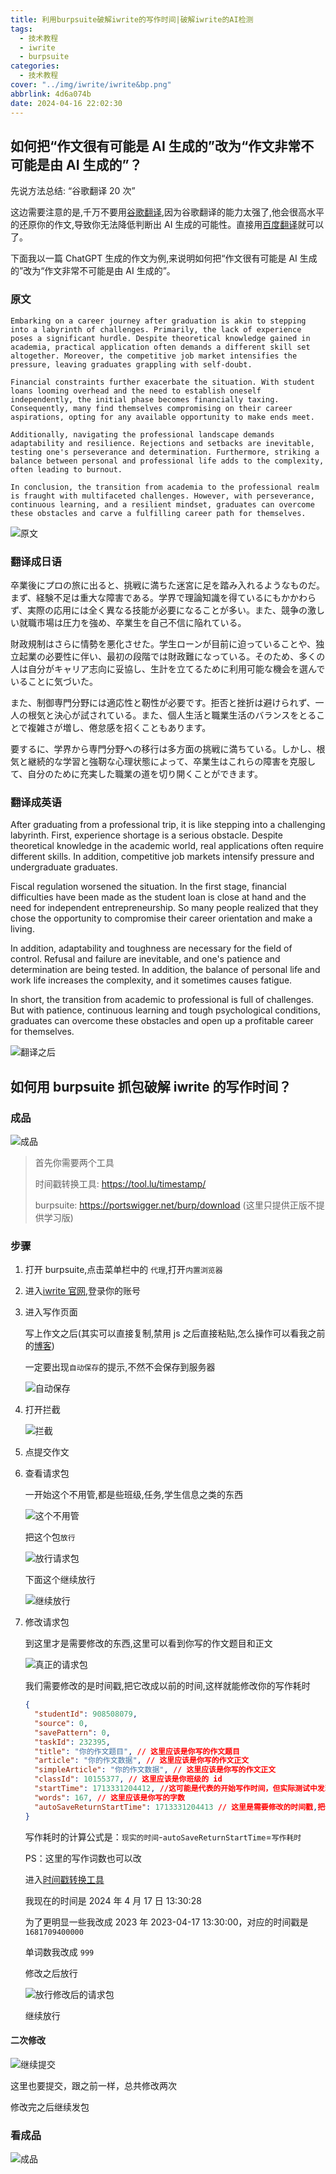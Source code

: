 ```yaml
---
title: 利用burpsuite破解iwrite的写作时间|破解iwrite的AI检测
tags:
  - 技术教程
  - iwrite
  - burpsuite
categories:
  - 技术教程
cover: "../img/iwrite/iwrite&bp.png"
abbrlink: 4d6a074b
date: 2024-04-16 22:02:30
---
```


## 如何把“作文很有可能是 AI 生成的”改为“作文非常不可能是由 AI 生成的”？

先说方法总结: “谷歌翻译 20 次”

这边需要注意的是,千万不要用[谷歌翻译](https://translate.google.cn/),因为谷歌翻译的能力太强了,他会很高水平的还原你的作文,导致你无法降低判断出 AI 生成的可能性。直接用[百度翻译](https://fanyi.baidu.com/)就可以了。

下面我以一篇 ChatGPT 生成的作文为例,来说明如何把“作文很有可能是 AI 生成的”改为“作文非常不可能是由 AI 生成的”。

### 原文

```
Embarking on a career journey after graduation is akin to stepping into a labyrinth of challenges. Primarily, the lack of experience poses a significant hurdle. Despite theoretical knowledge gained in academia, practical application often demands a different skill set altogether. Moreover, the competitive job market intensifies the pressure, leaving graduates grappling with self-doubt.

Financial constraints further exacerbate the situation. With student loans looming overhead and the need to establish oneself independently, the initial phase becomes financially taxing. Consequently, many find themselves compromising on their career aspirations, opting for any available opportunity to make ends meet.

Additionally, navigating the professional landscape demands adaptability and resilience. Rejections and setbacks are inevitable, testing one's perseverance and determination. Furthermore, striking a balance between personal and professional life adds to the complexity, often leading to burnout.

In conclusion, the transition from academia to the professional realm is fraught with multifaceted challenges. However, with perseverance, continuous learning, and a resilient mindset, graduates can overcome these obstacles and carve a fulfilling career path for themselves.
```

![原文](../img/iwrite/1713282497160.png)

### 翻译成日语

卒業後にプロの旅に出ると、挑戦に満ちた迷宮に足を踏み入れるようなものだ。まず、経験不足は重大な障害である。学界で理論知識を得ているにもかかわらず、実際の応用には全く異なる技能が必要になることが多い。また、競争の激しい就職市場は圧力を強め、卒業生を自己不信に陥れている。

財政規制はさらに情勢を悪化させた。学生ローンが目前に迫っていることや、独立起業の必要性に伴い、最初の段階では財政難になっている。そのため、多くの人は自分がキャリア志向に妥協し、生計を立てるために利用可能な機会を選んでいることに気づいた。

また、制御専門分野には適応性と靭性が必要です。拒否と挫折は避けられず、一人の根気と決心が試されている。また、個人生活と職業生活のバランスをとることで複雑さが増し、倦怠感を招くこともあります。

要するに、学界から専門分野への移行は多方面の挑戦に満ちている。しかし、根気と継続的な学習と強靭な心理状態によって、卒業生はこれらの障害を克服して、自分のために充実した職業の道を切り開くことができます。

### 翻译成英语

After graduating from a professional trip, it is like stepping into a challenging labyrinth. First, experience shortage is a serious obstacle. Despite theoretical knowledge in the academic world, real applications often require different skills. In addition, competitive job markets intensify pressure and undergraduate graduates.

Fiscal regulation worsened the situation. In the first stage, financial difficulties have been made as the student loan is close at hand and the need for independent entrepreneurship. So many people realized that they chose the opportunity to compromise their career orientation and make a living.

In addition, adaptability and toughness are necessary for the field of control. Refusal and failure are inevitable, and one's patience and determination are being tested. In addition, the balance of personal life and work life increases the complexity, and it sometimes causes fatigue.

In short, the transition from academic to professional is full of challenges. But with patience, continuous learning and tough psychological conditions, graduates can overcome these obstacles and open up a profitable career for themselves.

![翻译之后](../img/iwrite/PixPin_2024-04-16_23-50-49.png)

## 如何用 burpsuite 抓包破解 iwrite 的写作时间？

### 成品

![成品](../img/iwrite/../img/iwrite/PJ/image.png)

> 首先你需要两个工具
>
> 时间戳转换工具: https://tool.lu/timestamp/
>
> burpsuite: https://portswigger.net/burp/download (这里只提供正版不提供学习版)

### 步骤

1. 打开 burpsuite,点击菜单栏中的 `代理`,打开`内置浏览器`

2. 进入[iwrite 官网](https://iwrite.unipus.cn/login/),登录你的账号

3. 进入写作页面

   写上作文之后(其实可以直接复制,禁用 js 之后直接粘贴,怎么操作可以看我之前的[博客](/posts/9a26b151))

   一定要出现`自动保存`的提示,不然不会保存到服务器

   ![自动保存](../img/iwrite/PJ/image.png)

4. 打开拦截

   ![拦截](../img/iwrite/PJ/image-1.png)

5. 点提交作文

6. 查看请求包

   一开始这个不用管,都是些班级,任务,学生信息之类的东西

   ![这个不用管](../img/iwrite/PJ/image-2.png)

   把这个包`放行`

   ![放行请求包](../img/iwrite/PJ/image-3.png)

   下面这个继续放行

   ![继续放行](../img/iwrite/PJ/image-4.png)

7. 修改请求包

   到这里才是需要修改的东西,这里可以看到你写的作文题目和正文

   ![真正的请求包](../img/iwrite/PJ/image-5.png)

   我们需要修改的是时间戳,把它改成以前的时间,这样就能修改你的写作耗时

   ```json
   {
     "studentId": 908508079,
     "source": 0,
     "savePattern": 0,
     "taskId": 232395,
     "title": "你的作文题目", // 这里应该是你写的作文题目
     "article": "你的作文数据", // 这里应该是你写的作文正文
     "simpleArticle": "你的作文数据", // 这里应该是你写的作文正文
     "classId": 10155377, // 这里应该是你班级的 id
     "startTime": 1713331204412, //这可能是代表的开始写作时间，但实际测试中发现，这个数据无法被利用修改
     "words": 167, // 这里应该是你写的字数
     "autoSaveReturnStartTime": 1713331204413 // 这里是需要修改的时间戳,把他改成以前的时间
   }
   ```

   写作耗时的计算公式是：`现实的时间`-`autoSaveReturnStartTime`=`写作耗时`

   PS：这里的写作词数也可以改

   进入[时间戳转换工具](https://tool.lu/timestamp/)

   我现在的时间是 2024 年 4 月 17 日 13:30:28

   为了更明显一些我改成 2023 年 2023-04-17 13:30:00，对应的时间戳是 `1681709400000`

   单词数我改成 `999`

   修改之后放行

   ![放行修改后的请求包](../img/iwrite/PJ/image-6.png)

   继续放行

#### 二次修改

  
   ![继续提交](../img/iwrite/PJ/image-7.png)

   这里也要提交，跟之前一样，总共修改两次

   修改完之后继续发包

### 看成品

![成品](../img/iwrite/PJ/image-8.png)